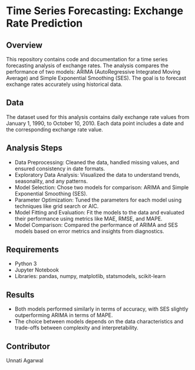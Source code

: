 # Time Series Forecasting: Exchange Rate Prediction

## Overview
This repository contains code and documentation for a time series forecasting analysis of exchange rates. The analysis compares the performance of two models: ARIMA (AutoRegressive Integrated Moving Average) and Simple Exponential Smoothing (SES). The goal is to forecast exchange rates accurately using historical data.

## Data
The dataset used for this analysis contains daily exchange rate values from January 1, 1990, to October 10, 2010. Each data point includes a date and the corresponding exchange rate value.

## Analysis Steps
* Data Preprocessing: Cleaned the data, handled missing values, and ensured consistency in date formats.
* Exploratory Data Analysis: Visualized the data to understand trends, seasonality, and any patterns.
* Model Selection: Chose two models for comparison: ARIMA and Simple Exponential Smoothing (SES).
* Parameter Optimization: Tuned the parameters for each model using techniques like grid search or AIC.
* Model Fitting and Evaluation: Fit the models to the data and evaluated their performance using metrics like MAE, RMSE, and MAPE.
* Model Comparison: Compared the performance of ARIMA and SES models based on error metrics and insights from diagnostics.

## Requirements
* Python 3
* Jupyter Notebook
* Libraries: pandas, numpy, matplotlib, statsmodels, scikit-learn
  
## Results
* Both models performed similarly in terms of accuracy, with SES slightly outperforming ARIMA in terms of MAPE.
* The choice between models depends on the data characteristics and trade-offs between complexity and interpretability.

## Contributor 
Unnati Agarwal




